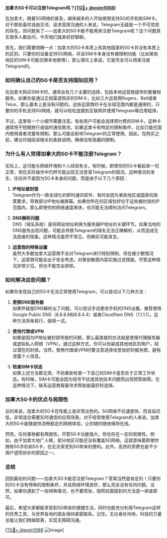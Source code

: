**加拿大5G卡可以注册Telegram吗？[[TG💪+ @esim1088](https://t.me/s/esim1088)]**

在加拿大，随着5G网络的普及，越来越多的人开始使用支持5G的手机和SIM卡。对于那些喜欢自由交流、追求高效沟通的人来说，Telegram无疑是一个不可忽视的存在。但问题来了——加拿大的5G卡能不能用来注册Telegram呢？这个问题其实很多人都会问，今天咱们就来好好聊聊。

首先，我们需要明确一点：加拿大的5G卡本质上和其他国家的5G卡并没有本质上的区别。只要你的设备支持5G网络，并且SIM卡本身没有被限制功能（比如某些地区的SIM卡可能仅限本地使用），那么理论上来说，它是完全可以用来注册Telegram的。

### **如何确认自己的5G卡是否支持国际应用？**

在加拿大购买SIM卡时，通常会有几个主要的选择，包括本地运营商提供的套餐和服务。如果你是通过正规渠道购买的SIM卡，比如三大运营商Rogers、Bell或者Telus，那么基本上是没有问题的。这些运营商的卡在全球范围内都是通用的，只要你的手机支持5G网络，就可以轻松连接到互联网并使用Telegram等应用程序。

不过，这里有一个小细节需要注意。有些用户可能会选择预付费的SIM卡，这种卡通常用于短期旅行或临时通信需求。如果这类卡有特定的限制条件，比如只能在国内使用或者流量有限制，那么可能会影响Telegram的正常使用。因此，在购买之前，建议仔细阅读相关的条款说明，确保没有隐藏的限制。

### **为什么有人觉得加拿大的5G卡不能注册Telegram？**

实际上，这可能与网络环境和个人经验有关。有时候，即使你的5G卡看起来一切正常，但在实际操作中仍然可能出现无法登录Telegram的情况。这种情况的发生，往往并不是因为5G卡本身的问题，而是由于以下几个原因：

1. **IP地址被封锁**  
   Telegram作为一款全球化的即时通讯软件，有时会因为某些地区或国家的政策要求，导致部分IP地址被屏蔽。如果你所在的区域恰好位于这些被封锁的IP范围内，那么即使你的网络速度再快，也可能无法顺利访问Telegram。

2. **DNS解析问题**  
   DNS（域名系统）是将网站地址转换为服务器IP地址的关键环节。如果当地的DNS服务出现问题，可能会导致Telegram的域名无法正确解析，从而造成无法连接的现象。这种情况虽然不常见，但确实可能发生。

3. **运营商的特殊设置**  
   虽然大多数加拿大运营商不会对Telegram进行特别限制，但在极少数情况下，运营商可能会出于安全考虑，对某些敏感内容实施过滤措施。尽管这种情况非常少见，但也不能完全排除。

### **如何解决这些问题？**

如果你发现自己的5G卡无法正常使用Telegram，可以尝试以下几种方法：

1. **更换DNS服务器**  
   如果怀疑是DNS解析出了问题，可以尝试手动更改手机的DNS设置。推荐使用Google Public DNS（8.8.8.8和8.8.4.4）或者Cloudflare DNS（1.1.1.1）。这种方法简单易行，值得一试。

2. **使用代理或VPN**  
   如果是因为IP地址被封锁导致的问题，那么最直接的办法就是使用代理服务器或虚拟私人网络（VPN）。通过这种方式，你可以伪装成其他地区的用户，绕过潜在的封锁。当然，使用代理或VPN时要注意选择信誉良好的服务商，避免泄露个人信息。

3. **检查SIM卡状态**  
   如果上述方法都无效，不妨重新检查一下自己的SIM卡是否处于正常工作状态。有时候，SIM卡可能会因为信号干扰或其他技术问题而出现短暂故障。在这种情况下，联系运营商客服寻求帮助是最好的选择。

### **加拿大5G卡的优点与局限性**

总的来说，加拿大的5G卡在性能上是非常出色的。5G网络不仅速度快，而且延迟低，非常适合需要实时通信的应用场景。对于经常使用Telegram的人来说，加拿大的5G卡能够提供流畅稳定的网络体验，让你随时随地保持在线。

然而，任何事物都有两面性。尽管5G卡功能强大，但也存在一定的局限性。例如，由于加拿大地广人稀，部分地区可能还没有覆盖5G网络，这就意味着即使你拥有5G手机和5G卡，也无法享受到5G带来的便利。此外，高昂的资费也是不少用户望而却步的原因之一。

### **总结**

回到最初的问题——加拿大5G卡能否注册Telegram？答案当然是肯定的！只要你的5G卡没有特殊的限制条件，并且网络环境良好，那么完全没有任何问题。当然，如果你遇到了一些特殊情况，也不要慌张，按照前面提到的方法逐一排查即可。

最后，希望大家都能享受到5G带来的便捷生活，同时也能充分利用Telegram这样的优秀工具，与世界各地的朋友保持紧密联系。记住，无论身处何地，科技的力量总能让我们跨越距离，实现无障碍沟通。

[[TG💪+ @esim1088](https://t.me/s/esim1088) ![Image](https://i.postimg.cc/4NQfJmqS/Snipaste-2025-05-13-00-14-12.png)]
